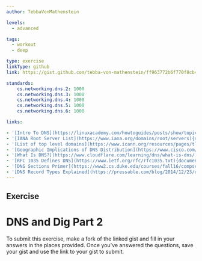 ```yaml
---
author: TebbaVonMathenstein

levels:
  - advanced

tags:
  - workout
  - deep

type: exercise
linkType: github
link: https://gist.github.com/tebba-von-mathenstein/ff963772b6f770f8cb41bfe05b38721e

standards:
    cs.networking.dns.2: 1000
    cs.networking.dns.3: 1000
    cs.networking.dns.4: 1000
    cs.networking.dns.5: 1000
    cs.networking.dns.6: 1000

links:

- '[Intro To DNS](https://linuxacademy.com/howtoguides/posts/show/topic/12050-introduction-to-dns){article}'
- '[IANA Root Server List](https://www.iana.org/domains/root/servers){documentation}'
- '[List of top level domains](https://www.icann.org/resources/pages/tlds-2012-02-25-en){documentation}'
- '[Geographic Implications of DNS Distribution](https://www.cisco.com/c/en/us/about/press/internet-protocol-journal/back-issues/table-contents-35/101-dns-infrastructure.html){article}'
- '[What Is DNS?](https://www.cloudflare.com/learning/dns/what-is-dns/){article}'
- '[RFC 1035 Defines DNS](https://www.ietf.org/rfc/rfc1035.txt){documentation}'
- '[DNS Sections Primer](https://www2.cs.duke.edu/courses/fall16/compsci356/DNS/DNS-primer.pdf){article}'
- '[DNS Record Types Explained](https://pressable.com/blog/2014/12/23/dns-record-types-explained/){article}'
---
```



## Exercise

# DNS and Dig Part 2

To submit this exercise, make a fork of the linked gist and fill in your answers in the places provided. Once you've answered the questions, save your gist and use the link to your gist to submit.
